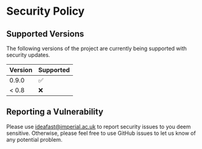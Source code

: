 # Security Policy

## Supported Versions

The following versions of the project are
currently being supported with security updates.

| Version | Supported          |
| ------- | ------------------ |
| 0.9.0   | :white_check_mark: |
| < 0.8   | :x:                |

## Reporting a Vulnerability

Please use ideafast@imperial.ac.uk to report security issues to you deem sensitive.
Otherwise, please feel free to use GitHub issues to let us know of any potential problem.
